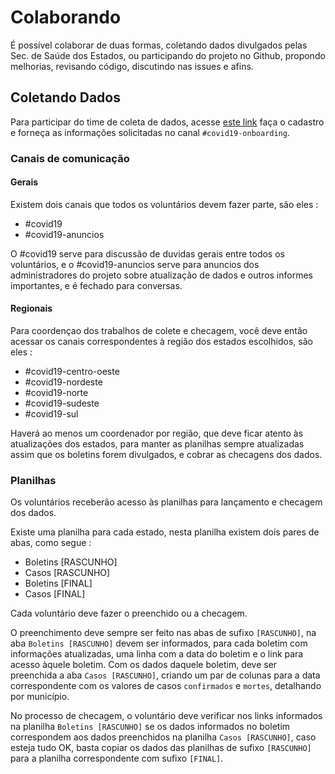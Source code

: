# Colaborando

É possível colaborar de duas formas, coletando dados divulgados pelas Sec. de Saúde dos Estados, ou participando do projeto no Github, propondo melhorias, revisando código, discutindo nas issues e afins.

## Coletando Dados

Para participar do time de coleta de dados, acesse [este link](https://bit.ly/covid19-br-help) faça o cadastro e forneça as informações solicitadas no canal `#covid19-onboarding`.

### Canais de comunicação

#### Gerais

Existem dois canais que todos os voluntários devem fazer parte, são eles :

- #covid19
- #covid19-anuncios

O #covid19 serve para discussão de duvidas gerais entre todos os voluntários, e o #covid19-anuncios serve para anuncios dos administradores do projeto sobre atualização de dados e outros informes importantes, e é fechado para conversas.

#### Regionais

Para coordençao dos trabalhos de colete e checagem, você deve então acessar os canais correspondentes à região dos estados escolhidos, são eles :

- #covid19-centro-oeste
- #covid19-nordeste
- #covid19-norte
- #covid19-sudeste
- #covid19-sul

Haverá ao menos um coordenador por região, que deve ficar atento às atualizações dos estados, para manter as planilhas sempre atualizadas assim que os boletins forem divulgados, e cobrar as checagens dos dados.

### Planilhas

Os voluntários receberão acesso às planilhas para lançamento e checagem dos dados.

Existe uma planilha para cada estado, nesta planilha existem dois pares de abas, como segue :

- Boletins [RASCUNHO]
- Casos [RASCUNHO]
- Boletins [FINAL]
- Casos [FINAL]

Cada voluntário deve fazer o preenchido ou a checagem.

O preenchimento deve sempre ser feito nas abas de sufixo `[RASCUNHO]`, na aba `Boletins [RASCUNHO]` devem ser informados, para cada boletim com informações atualizadas, uma linha com a data do boletim e o link para acesso àquele boletim. Com os dados daquele boletim, deve ser preenchida a aba `Casos [RASCUNHO]`, criando um par de colunas para a data correspondente com os valores de casos `confirmados` e `mortes`, detalhando por município.

No processo de checagem, o voluntário deve verificar nos links informados na planilha `Boletins [RASCUNHO]` se os dados informados no boletim correspondem aos dados preenchidos na planilha `Casos [RASCUNHO]`, caso esteja tudo OK, basta copiar os dados das planilhas de sufixo `[RASCUNHO]` para a planilha correspondente com sufixo `[FINAL]`.